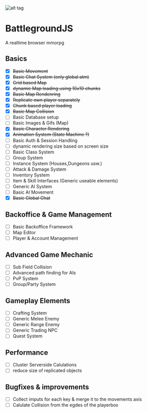 ![alt tag](https://s10.postimg.org/cngy0wzjt/Battleground_JS.png)

# BattlegroundJS
A realtime browser mmorpg

## Basics
- [x] ~~Basic Movement~~
- [x] ~~Basic Chat System (only global atm)~~
- [x] ~~Grid based Map~~
- [x] ~~dynamic Map loading using 10x10 chunks~~
- [x] ~~Basic Map Rendenring~~
- [X] ~~Replicate own player separately~~
- [X] ~~Chunk based player loading~~ 
- [X] ~~Basic Map Collision~~
- [ ] Basic Database setup
- [ ] Basic Images & Gifs (Map)
- [X] ~~Basic Character Rendering~~
- [X] ~~Animation System (State Machine ?)~~
- [ ] Basic Auth & Session Handling
- [ ] dynamic rendering size based on screen size
- [ ] Basic Class System
- [ ] Group System
- [ ] Instance System (Houses,Dungeons usw.)
- [ ] Attack & Damage System
- [ ] Inventory System
- [ ] Item & Skill Interfaces (Generic useable elements)
- [ ] Generic AI System
- [ ] Basic AI Movement
- [X] ~~Basic Global Chat~~

## Backoffice & Game Management
- [ ] Basic Backoffice Framework
- [ ] Map Editor
- [ ] Player & Account Management

## Advanced Game Mechanic
- [ ] Sub Field Collision
- [ ] Advanced path finding for AIs
- [ ] PvP System
- [ ] Group/Party System

## Gameplay Elements
- [ ] Crafting System
- [ ] Generic Melee Enemy
- [ ] Generic Range Enemy
- [ ] Generic Trading NPC
- [ ] Quest System

## Performance
- [ ] Cluster Serverside Calulations
- [ ] reduce size of replicated objects

## Bugfixes & improvements
- [ ] Collect imputs for each key & merge it to the movements axis
- [ ] Calulate Collision from the egdes of the playerbox 
